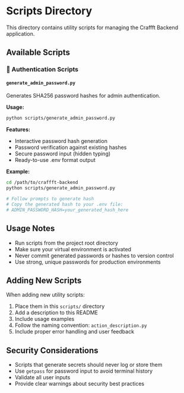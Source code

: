 # Scripts Directory

This directory contains utility scripts for managing the Craffft Backend application.

## Available Scripts

### 🔐 Authentication Scripts

#### `generate_admin_password.py`
Generates SHA256 password hashes for admin authentication.

**Usage:**
```bash
python scripts/generate_admin_password.py
```

**Features:**
- Interactive password hash generation
- Password verification against existing hashes
- Secure password input (hidden typing)
- Ready-to-use .env format output

**Example:**
```bash
cd /path/to/craffft-backend
python scripts/generate_admin_password.py

# Follow prompts to generate hash
# Copy the generated hash to your .env file:
# ADMIN_PASSWORD_HASH=your_generated_hash_here
```

## Usage Notes

- Run scripts from the project root directory
- Make sure your virtual environment is activated
- Never commit generated passwords or hashes to version control
- Use strong, unique passwords for production environments

## Adding New Scripts

When adding new utility scripts:

1. Place them in this `scripts/` directory
2. Add a description to this README
3. Include usage examples
4. Follow the naming convention: `action_description.py`
5. Include proper error handling and user feedback

## Security Considerations

- Scripts that generate secrets should never log or store them
- Use `getpass` for password input to avoid terminal history
- Validate all user inputs
- Provide clear warnings about security best practices
